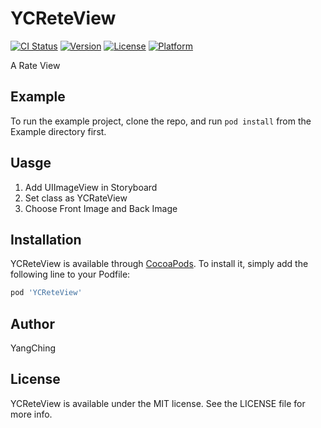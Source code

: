 # YCReteView

[![CI Status](https://img.shields.io/travis/stormy.petrel@msa.hinet.net/YCReteView.svg?style=flat)](https://travis-ci.org/stormy.petrel@msa.hinet.net/YCReteView)
[![Version](https://img.shields.io/cocoapods/v/YCReteView.svg?style=flat)](https://cocoapods.org/pods/YCReteView)
[![License](https://img.shields.io/cocoapods/l/YCReteView.svg?style=flat)](https://cocoapods.org/pods/YCReteView)
[![Platform](https://img.shields.io/cocoapods/p/YCReteView.svg?style=flat)](https://cocoapods.org/pods/YCReteView)

A Rate View 

## Example

To run the example project, clone the repo, and run `pod install` from the Example directory first.

## Uasge

1. Add UIImageView in Storyboard
2. Set class as YCRateView
3. Choose Front Image and Back Image

## Installation

YCReteView is available through [CocoaPods](https://cocoapods.org). To install
it, simply add the following line to your Podfile:

```ruby
pod 'YCReteView'
```

## Author

YangChing

## License

YCReteView is available under the MIT license. See the LICENSE file for more info.
